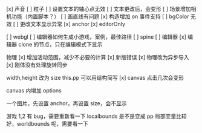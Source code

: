[x] 声音
[ ] 粒子
[ ] 设置文本的轴心点无效
[ ] 文本更改后，会变形
[ ] 场景增加相机功能（内置脚本？）
[ ] 画直线有问题
[x] 构造增加 on 事件支持
[ ] bgColor 无效
[ ] 更改文本显示异常
[x] anchor
[x] editorOnly

[ ] webgl
[ ] 编辑器如何生成小游戏，案例，最佳路径
[ ] spine
[ ] 编辑器
[x] 编辑器 clone 的节点，只在编辑模式下显示

物理
[x] 增加活动范围，减少不必要的计算
[x] 新版错误
[x] 物理改为异步导入
[x] 刚体没有处理旋转同步

width,height 改为 size
this.pp 可以用结构简写
[x] canvas 点击几次会变形

canvas 内增加 options

一个图片，先设置 anchor，再设置 size，会不显示

游戏 1,2 有 bug，需要重新看一下
localbounds 是不是变成 pp 局部变量比较好，worldbounds 呢，需要看一下
